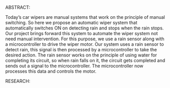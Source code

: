 ABSTRACT:

Today’s car wipers are manual systems that work on the principle of manual switching. So here we propose an automatic wiper system that automatically switches ON on
detecting rain and stops when the rain stops. Our project brings forward this system to automate the wiper system
not need manual intervention. For this purpose, we use a rain sensor along with a microcontroller to drive the wiper
motor. Our system uses a rain sensor to detect rain, this signal is then processed by a microcontroller to take the
desired action. The rain sensor works on the principle of using water for completing its circuit, so when rain falls
on it, the circuit gets completed and sends out a signal to the microcontroller. The microcontroller now processes this
data and controls the motor.

RESEARCH:


